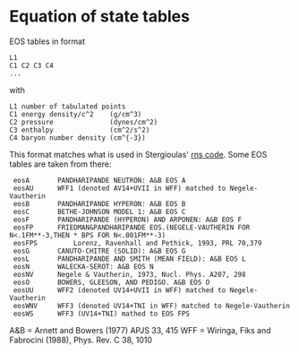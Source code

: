 # Equation of state tables

EOS tables in format 

    L1
    C1 C2 C3 C4
    ... 

with 

    L1 number of tabulated points
    C1 energy density/c^2    (g/cm^3)
    C2 pressure              (dynes/cm^2)
    C3 enthalpy              (cm^2/s^2)
    C4 baryon number density (cm^{-3})

This format matches what is used in Stergioulas' [rns code](http://www.gravity.phys.uwm.edu/rns/).
Some EOS tables are taken from there:

     eosA		PANDHARIPANDE NEUTRON: A&B EOS A
     eosAU		WFF1 (denoted AV14+UVII in WFF) matched to Negele-Vautherin
     eosB		PANDHARIPANDE HYPERON: A&B EOS B
     eosC		BETHE-JOHNSON MODEL 1: A&B EOS C
     eosF		PANDHARIPANDE (HYPERON) AND ARPONEN: A&B EOS F
     eosFP		FRIEDMAN&PANDHARIPANDE EOS.(NEGELE-VAUTHERIN FOR N<.1FM**-3,THEN * BPS FOR N<.001FM**-3)
     eosFPS	        Lorenz, Ravenhall and Pethick, 1993, PRL 70,379
     eosG		CANUTO-CHITRE (SOLID): A&B EOS G 
     eosL		PANDHARIPANDE AND SMITH (MEAN FIELD): A&B EOS L
     eosN		WALECKA-SEROT: A&B EOS N
     eosNV		Negele & Vautherin, 1973, Nucl. Phys. A207, 298
     eosO		BOWERS, GLEESON, AND PEDIGO. A&B EOS O
     eosUU		WFF2 (denoted UV14+UVII in WFF) matched to Negele-Vautherin
     eosWNV		WFF3 (denoted UV14+TNI in WFF) matched to Negele-Vautherin
     eosWS		WFF3 (UV14+TNI) mathed to EOS FPS

A&B = Arnett and Bowers (1977) APJS 33, 415
WFF = Wiringa, Fiks and Fabrocini (1988), Phys. Rev. C 38, 1010

